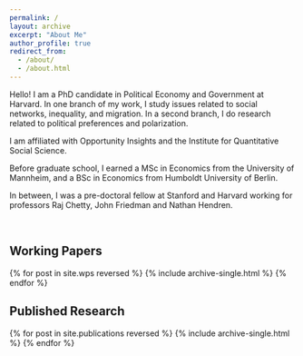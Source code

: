 ```yaml
---
permalink: /
layout: archive
excerpt: "About Me"
author_profile: true
redirect_from: 
  - /about/
  - /about.html
---
```

Hello! I am a PhD candidate in Political Economy and Government at Harvard. In one branch of my work, I study issues related to social networks, inequality, and migration. In a second branch, I do research related to political preferences and polarization.

I am affiliated with Opportunity Insights and the Institute for Quantitative Social Science.

Before graduate school, I earned a MSc in Economics from the University of Mannheim, and a BSc in Economics from Humboldt University of Berlin.  

In between, I was a pre-doctoral fellow at Stanford and Harvard working for professors Raj Chetty, John Friedman and Nathan Hendren.

<br>

Working Papers
------
{% for post in site.wps reversed %}
  {% include archive-single.html %}
{% endfor %}

Published Research
------
{% for post in site.publications reversed %}
  {% include archive-single.html %}
{% endfor %}
<br>
